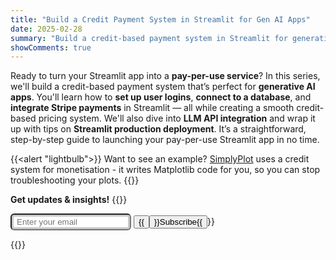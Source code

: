 ```yaml
---
title: "Build a Credit Payment System in Streamlit for Gen AI Apps"
date: 2025-02-28
summary: "Build a credit-based payment system in Streamlit for generative AI apps — from user logins to production deployment."
showComments: true
---
```


Ready to turn your Streamlit app into a **pay-per-use service**? In this series, we'll build a credit-based payment system that’s perfect for **generative AI apps**. You'll learn how to **set up user logins**, **connect to a database**, and **integrate Stripe payments** in Streamlit — all while creating a smooth credit-based pricing system. We'll also dive into **LLM API integration** and wrap it up with tips on **Streamlit production deployment**. It’s a straightforward, step-by-step guide to launching your pay-per-use Streamlit app in no time.

{{<alert "lightbulb">}}
Want to see an example? [SimplyPlot](https://simplyplot.streamlit.app/) uses a credit system for monetisation - it writes Matplotlib code for you, so you can stop troubleshooting your plots.
{{</alert>}}

**Get updates & insights!**
{{<rawhtml>}}
<form method="post" action="https://ymlp.com/subscribe.php?id=gybbemegmgj" class="subscribe-form">
  <span>
    <input type="email" id="email" name="YMP0" placeholder="Enter your email" required style="display: inline-block;
             border-radius: 0.375rem;
             background-color:rgb(255, 255, 255);
             padding: .25rem .25rem .25rem .5rem;
             box-shadow: inset 0 0 0 3px rgb(200,200,200);">
  </span>
  <span>
    <button type="submit" class="submit-btn">{{<button type="submit">}}Subscribe{{</button>}}</button>
  </span>
</form>
{{</rawhtml>}}
